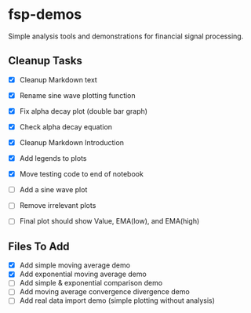# fsp-demos
Simple analysis tools and demonstrations for financial signal processing.

## Cleanup Tasks
- [x] Cleanup Markdown text
- [x] Rename sine wave plotting function
- [x] Fix alpha decay plot (double bar graph)
- [x] Check alpha decay equation
- [x] Cleanup Markdown Introduction
- [x] Add legends to plots
- [x] Move testing code to end of notebook
- [ ] Add a sine wave plot
- [ ] Remove irrelevant plots
- [ ] Final plot should show Value, EMA(low), and EMA(high)


## Files To Add
- [x] Add simple moving average demo
- [x] Add exponential moving average demo
- [ ] Add simple & exponential comparison demo
- [ ] Add moving average convergence divergence demo
- [ ] Add real data import demo (simple plotting without analysis)
